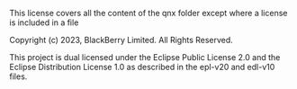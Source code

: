 This license covers all the content of the qnx folder except where a license is included in a file


Copyright (c) 2023, BlackBerry Limited. All Rights Reserved.

This project is dual licensed under the Eclipse Public License 2.0 and the
Eclipse Distribution License 1.0 as described in the epl-v20 and edl-v10 files.
